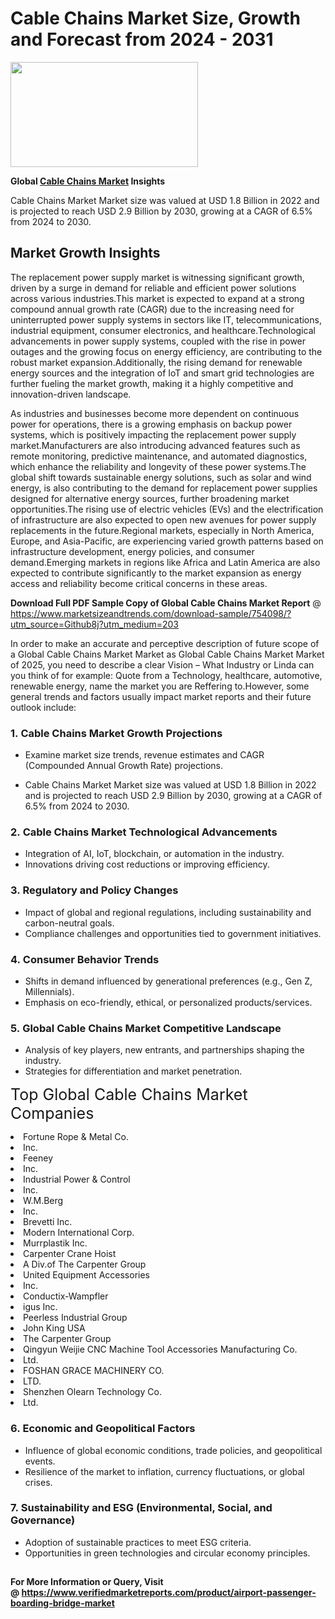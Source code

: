 <H1>Cable Chains Market Size, Growth and Forecast from 2024 - 2031</H1><img class="aligncenter size-medium wp-image-584254" src="https://thirdeyenews.in/wp-content/uploads/2024/09/Global-Market-Research-300x168.jpeg" alt="" width="300" height="168" /><p><strong>Global&nbsp;<a href="https://www.marketsizeandtrends.com/download-sample/754098/?utm_source=Github8j?utm_medium=203">Cable Chains Market</a> Insights</strong></p><p>Cable Chains Market Market size was valued at USD 1.8 Billion in 2022 and is projected to reach USD 2.9 Billion by 2030, growing at a CAGR of 6.5% from 2024 to 2030.</p><p><h2>Market Growth Insights</h2> <p>The replacement power supply market is witnessing significant growth, driven by a surge in demand for reliable and efficient power solutions across various industries.This market is expected to expand at a strong compound annual growth rate (CAGR) due to the increasing need for uninterrupted power supply systems in sectors like IT, telecommunications, industrial equipment, consumer electronics, and healthcare.Technological advancements in power supply systems, coupled with the rise in power outages and the growing focus on energy efficiency, are contributing to the robust market expansion.Additionally, the rising demand for renewable energy sources and the integration of IoT and smart grid technologies are further fueling the market growth, making it a highly competitive and innovation-driven landscape.</p> <p>As industries and businesses become more dependent on continuous power for operations, there is a growing emphasis on backup power systems, which is positively impacting the replacement power supply market.Manufacturers are also introducing advanced features such as remote monitoring, predictive maintenance, and automated diagnostics, which enhance the reliability and longevity of these power systems.The global shift towards sustainable energy solutions, such as solar and wind energy, is also contributing to the demand for replacement power supplies designed for alternative energy sources, further broadening market opportunities.The rising use of electric vehicles (EVs) and the electrification of infrastructure are also expected to open new avenues for power supply replacements in the future.Regional markets, especially in North America, Europe, and Asia-Pacific, are experiencing varied growth patterns based on infrastructure development, energy policies, and consumer demand.Emerging markets in regions like Africa and Latin America are also expected to contribute significantly to the market expansion as energy access and reliability become critical concerns in these areas.<p><span class=""><strong>Download Full PDF Sample Copy of Global Cable Chains Market Report</strong> @ <a href="https://www.marketsizeandtrends.com/download-sample/754098/?utm_source=Github8j?utm_medium=203" target="_blank">https://www.marketsizeandtrends.com/download-sample/754098/?utm_source=Github8j?utm_medium=203</a></span></p><p>In order to make an accurate and perceptive description of future scope of a Global&nbsp;Cable Chains Market Market as Global&nbsp;Cable Chains Market Market of 2025, you need to describe a clear Vision &ndash; What Industry or Linda can you think of for example: Quote from a Technology, healthcare, automotive, renewable energy, name the market you are Reffering to.However, some general trends and factors usually impact market reports and their future outlook include:</p><h3>1.&nbsp;<strong>Cable Chains Market Growth Projections</strong></h3><ul><li>Examine market size trends, revenue estimates and CAGR (Compounded Annual Growth Rate) projections.</li><li><p>Cable Chains Market Market size was valued at USD 1.8 Billion in 2022 and is projected to reach USD 2.9 Billion by 2030, growing at a CAGR of 6.5% from 2024 to 2030.</p></li></ul><h3>2.&nbsp;<strong>Cable Chains Market Technological Advancements</strong></h3><ul><li>Integration of AI, IoT, blockchain, or automation in the industry.</li><li>Innovations driving cost reductions or improving efficiency.</li></ul><h3>3.&nbsp;<strong>Regulatory and Policy Changes</strong></h3><ul><li>Impact of global and regional regulations, including sustainability and carbon-neutral goals.</li><li>Compliance challenges and opportunities tied to government initiatives.</li></ul><h3>4.&nbsp;<strong>Consumer Behavior Trends</strong></h3><ul><li>Shifts in demand influenced by generational preferences (e.g., Gen Z, Millennials).</li><li>Emphasis on eco-friendly, ethical, or personalized products/services.</li></ul><h3>5.&nbsp;<strong>Global Cable Chains Market Competitive Landscape</strong></h3><ul><li>Analysis of key players, new entrants, and partnerships shaping the industry.</li><li>Strategies for differentiation and market penetration.</li></ul><p data-pm-slice="1 1 []"><span style="color: inherit; font-family: inherit; font-size: 25px;">Top Global Cable Chains Market Companies</span></p><div class="" data-test-id=""><p><li>Fortune Rope & Metal Co.</li><li> Inc.</li><li> Feeney</li><li> Inc.</li><li> Industrial Power & Control</li><li> Inc.</li><li> W.M.Berg</li><li> Inc.</li><li> Brevetti Inc.</li><li> Modern International Corp.</li><li> Murrplastik Inc.</li><li> Carpenter Crane Hoist</li><li> A Div.of The Carpenter Group</li><li> United Equipment Accessories</li><li> Inc.</li><li> Conductix-Wampfler</li><li> igus Inc.</li><li> Peerless Industrial Group</li><li> John King USA</li><li> The Carpenter Group</li><li> Qingyun Weijie CNC Machine Tool Accessories Manufacturing Co.</li><li> Ltd.</li><li> FOSHAN GRACE MACHINERY CO.</li><li> LTD.</li><li> Shenzhen Olearn Technology Co.</li><li> Ltd.</li></p></div><h3>6.&nbsp;<strong>Economic and Geopolitical Factors</strong></h3><ul><li>Influence of global economic conditions, trade policies, and geopolitical events.</li><li>Resilience of the market to inflation, currency fluctuations, or global crises.</li></ul><h3>7.&nbsp;<strong>Sustainability and ESG (Environmental, Social, and Governance)</strong></h3><ul><li>Adoption of sustainable practices to meet ESG criteria.</li><li>Opportunities in green technologies and circular economy principles.</li></ul><h2><strong style="font-size: 14px;">For More Information or Query, Visit @&nbsp;</strong><a style="background-color: #ffffff; font-size: 14px;" href="https://www.marketsizeandtrends.com/report/cable-chains-market/" target="_blank">https://www.verifiedmarketreports.com/product/airport-passenger-boarding-bridge-market</a></h2>
